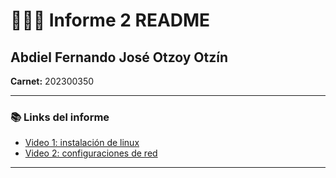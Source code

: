 # 👨🏻‍💻 Informe 2 README

## Abdiel Fernando José Otzoy Otzín

**Carnet:** 202300350

---

### 📚 Links del informe
- [Video 1: instalación de linux](https://www.youtube.com/watch?v=C_OjnFjN4Yo)
- [Video 2: configuraciones de red](https://drive.google.com/file/d/1AAiZkpaBnBtLdPuAKhd-uKrMzcJNlgEi/view?usp=sharing)

---
